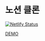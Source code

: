 # 노션 클론

[![Netlify Status](https://api.netlify.com/api/v1/badges/5ef74e2a-1966-4fe9-ab52-b3f43beb2e10/deploy-status)](https://app.netlify.com/sites/charming-moonbeam-67283c/deploys)

[DEMO](https://charming-moonbeam-67283c.netlify.app/)